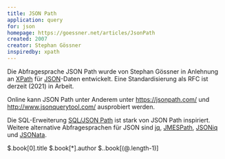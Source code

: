 ```yaml
---
title: JSON Path
application: query
for: json
homepage: https://goessner.net/articles/JsonPath
created: 2007
creator: Stephan Gössner
inspiredby: xpath
---
```


Die Abfragesprache JSON Path wurde von Stephan Gössner in Anlehnung an [XPath](xpath) für [JSON](../json)-Daten entwickelt. Eine Standardisierung als RFC ist derzeit (2021) in Arbeit.

Online kann JSON Path unter Anderem unter <https://jsonpath.com/> und <http://www.jsonquerytool.com/> ausprobiert werden.

Die SQL-Erweiterung [SQL/JSON Path](sqljsonpath) ist stark von JSON Path inspiriert. Weitere alternative Abfragesprachen für JSON sind [jq](jq), [JMESPath](jmespath), [JSONiq](jsoniq) und [JSONata](jsonata).

<example>
$.book[0].title
$.book[*].author
$..book[(@.length-1)]
</example>
